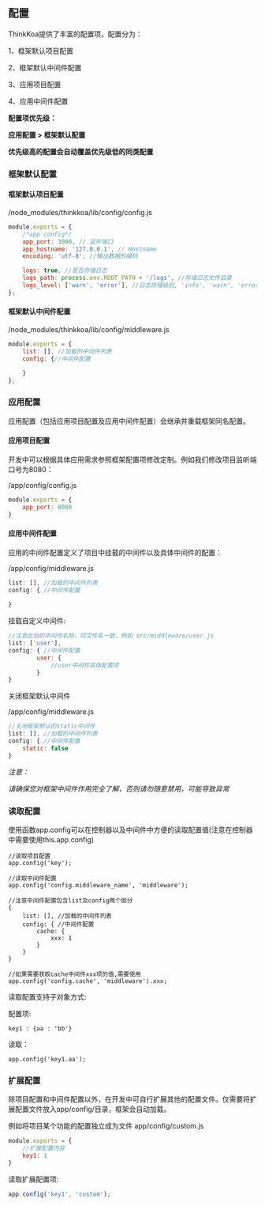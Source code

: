 ## 配置

ThinkKoa提供了丰富的配置项。配置分为：

1、框架默认项目配置

2、框架默认中间件配置

3、应用项目配置

4、应用中间件配置

**配置项优先级：**

**应用配置 &gt; 框架默认配置**

**优先级高的配置会自动覆盖优先级低的同类配置**

### 框架默认配置

#### 框架默认项目配置
/node\_modules/thinkkoa/lib/config/config.js

```js
module.exports = {
    /*app config*/
    app_port: 3000, // 监听端口
    app_hostname: '127.0.0.1', // Hostname
    encoding: 'utf-8', //输出数据的编码

    logs: true, //是否存储日志
    logs_path: process.env.ROOT_PATH + '/logs', //存储日志文件目录
    logs_level: ['warn', 'error'], //日志存储级别, 'info', 'warn', 'error', 'success' or custom type
};
```
#### 框架默认中间件配置
/node\_modules/thinkkoa/lib/config/middleware.js

```js
module.exports = {
    list: [], //加载的中间件列表
    config: {//中间件配置 

    }
};
```


### 应用配置
应用配置（包括应用项目配置及应用中间件配置）会继承并重载框架同名配置。

#### 应用项目配置

开发中可以根据具体应用需求参照框架配置项修改定制。例如我们修改项目监听端口号为8080：

/app/config/config.js

```js
module.exports = {
	app_port: 8080
}

```

#### 应用中间件配置

应用的中间件配置定义了项目中挂载的中间件以及具体中间件的配置：

/app/config/middleware.js

```js
list: [], //加载的中间件列表
config: { //中间件配置 
    
}
```

挂载自定义中间件:

```js
//注意此处的中间件名称，同文件名一致，例如 src/middleware/user.js
list: ['user'],
config: { //中间件配置 
        user: {
        	//user中间件具体配置项
        }
}
```

关闭框架默认中间件

/app/config/middleware.js

```js
//关闭框架默认的static中间件
list: [], //加载的中间件列表
config: { //中间件配置 
    static: false
}
```
*注意：*

*请确保您对框架中间件作用完全了解，否则请勿随意禁用，可能导致异常*

### 读取配置

使用函数app.config可以在控制器以及中间件中方便的读取配置值(注意在控制器中需要使用this.app.config)

```
//读取项目配置
app.config('key');

//读取中间件配置
app.config('config.middleware_name', 'middleware'); 

//注意中间件配置包含list及config两个部分
{
    list: [], //加载的中间件列表
    config: { //中间件配置
        cache: {
            xxx: 1
        }
    }
}

//如果需要获取cache中间件xxx项的值,需要使用
app.config('config.cache', 'middleware').xxx; 

```

读取配置支持子对象方式:

配置项:

```
key1 : {aa : 'bb'}
```

读取：

```
app.config('key1.aa');
```

### 扩展配置

除项目配置和中间件配置以外，在开发中可自行扩展其他的配置文件。仅需要将扩展配置文件放入app/config/目录，框架会自动加载。

例如将项目某个功能的配置独立成为文件 app/config/custom.js

```js
module.exports = {
	//扩展配置内容
    key1: 1
}
```
读取扩展配置项:

```js
app.config('key1', 'custom');
```